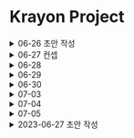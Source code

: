 # Krayon Project
<details>
    <summary>06-26 초안 작성</summary>

<ul>
   <li>프로젝트 구상 및 컨셉회의</li>
</ul>

</details>
<details>
    <summary>06-27 컨셉</summary>

<ul>
   <li>사이트명 지음</li>
   <li>목업빌딩</li>
</ul>

</details>
<details>
    <summary>06-28 </summary>

<ul>
   <li>메인화면 틀잡음</li>
   <li>게임 - 캐치마인드 그리는툴 제작중</li>
   <li>API - 표준대국어사전 API 불러오는중</li>
</ul>

</details>
<details>
    <summary>06-29 </summary>

<ul>
   <li>메인화면 - 채팅창 구현중</li>
   <li>게임 - 캐치마인드 canvas로 실시간데이터 구현(프론트엔드)</li>
   <li>Error - Front-Back CORS문제</li>
</ul>

</details>
<details>
    <summary>06-30 </summary>

<ul>
   <li>메인화면 - 채팅창 ul > li 로 추가형식 구현중</li>
   <li>게임 - 캐치마인드 그림이미지 비동시통신 성공</li>
   <li>API - 표준대국어사전api -> 네이버사전api 이전 (표준대국어사전 요청의 CORS문제)</li>
   <li>API - 카카오페이API 작업시작</li>
</ul>

</details>
<details>
    <summary>07-03</summary>

<ul>
   <li>목업 리빌딩</li>
   <li>메인화면 - 메인 ->내정보, 상점 / 페이지 구현중</li>
   <li>게임 - 캐치마인드 canvas구현</li>
   <li>API - 네이버사전api -> 한국어기초사전api 이전 (CORS 문제)</li>
</ul>

</details>
<details>
    <summary>07-04</summary>

<ul>
   <li>게임 - 캐치마인드 canvas <-> 메인 연동</li>
   <li>Back- WebSocket 구현중</li>
   <li>API - 한국어기초사전api 불러오는중(XML)</li>
   <li>API - 카카오페이 결제 uri 구현 & pg_token 활용</li>
</ul>

</details>
<details>
    <summary>07-05</summary>

<ul>
   <li>게임 - 프로젝트와 연동 및 컴포넌트화</li>
   <li>게임 - 단어퀴즈 구현중</li>
   <li>Back - WebSocket 구현중 *접속문제 101(성공) 200(실패)</li>
   <li>API - 결제화면 구현 / 결제데이터 불러오는중</li>
</ul>

</details>
<details>
    <summary>2023-06-27 초안 작성</summary>

<ul>
   <li></li>
</ul>

</details>

